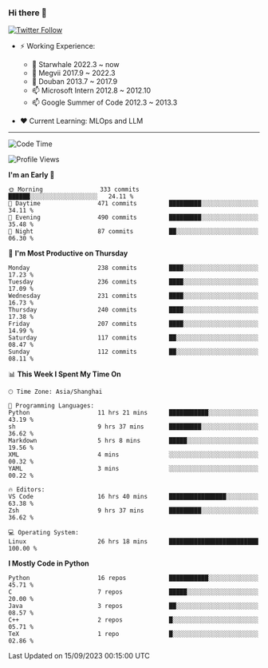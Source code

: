 ### Hi there 👋

[![Twitter Follow](https://img.shields.io/twitter/follow/tianweidut?style=social)](https://twitter.com/tianweidut)

- ⚡ Working Experience:
  - 🔭 Starwhale 2022.3 ~ now
  - 🌱 Megvii 2017.9 ~ 2022.3
  - 🌱 Douban 2013.7 ~ 2017.9
  - 📫 Microsoft Intern 2012.8 ~ 2012.10
  - 📫 Google Summer of Code 2012.3 ~ 2013.3

- ❤️ Current Learning: MLOps and LLM

---
<!--START_SECTION:waka-->
![Code Time](http://img.shields.io/badge/Code%20Time-4%2C492%20hrs%2023%20mins-blue)

![Profile Views](http://img.shields.io/badge/Profile%20Views-0-blue)

**I'm an Early 🐤** 

```text
🌞 Morning                333 commits         ██████░░░░░░░░░░░░░░░░░░░   24.11 % 
🌆 Daytime                471 commits         █████████░░░░░░░░░░░░░░░░   34.11 % 
🌃 Evening                490 commits         █████████░░░░░░░░░░░░░░░░   35.48 % 
🌙 Night                  87 commits          ██░░░░░░░░░░░░░░░░░░░░░░░   06.30 % 
```
📅 **I'm Most Productive on Thursday** 

```text
Monday                   238 commits         ████░░░░░░░░░░░░░░░░░░░░░   17.23 % 
Tuesday                  236 commits         ████░░░░░░░░░░░░░░░░░░░░░   17.09 % 
Wednesday                231 commits         ████░░░░░░░░░░░░░░░░░░░░░   16.73 % 
Thursday                 240 commits         ████░░░░░░░░░░░░░░░░░░░░░   17.38 % 
Friday                   207 commits         ████░░░░░░░░░░░░░░░░░░░░░   14.99 % 
Saturday                 117 commits         ██░░░░░░░░░░░░░░░░░░░░░░░   08.47 % 
Sunday                   112 commits         ██░░░░░░░░░░░░░░░░░░░░░░░   08.11 % 
```


📊 **This Week I Spent My Time On** 

```text
🕑︎ Time Zone: Asia/Shanghai

💬 Programming Languages: 
Python                   11 hrs 21 mins      ███████████░░░░░░░░░░░░░░   43.19 % 
sh                       9 hrs 37 mins       █████████░░░░░░░░░░░░░░░░   36.62 % 
Markdown                 5 hrs 8 mins        █████░░░░░░░░░░░░░░░░░░░░   19.56 % 
XML                      4 mins              ░░░░░░░░░░░░░░░░░░░░░░░░░   00.32 % 
YAML                     3 mins              ░░░░░░░░░░░░░░░░░░░░░░░░░   00.22 % 

🔥 Editors: 
VS Code                  16 hrs 40 mins      ████████████████░░░░░░░░░   63.38 % 
Zsh                      9 hrs 37 mins       █████████░░░░░░░░░░░░░░░░   36.62 % 

💻 Operating System: 
Linux                    26 hrs 18 mins      █████████████████████████   100.00 % 
```

**I Mostly Code in Python** 

```text
Python                   16 repos            ███████████░░░░░░░░░░░░░░   45.71 % 
C                        7 repos             █████░░░░░░░░░░░░░░░░░░░░   20.00 % 
Java                     3 repos             ██░░░░░░░░░░░░░░░░░░░░░░░   08.57 % 
C++                      2 repos             █░░░░░░░░░░░░░░░░░░░░░░░░   05.71 % 
TeX                      1 repo              █░░░░░░░░░░░░░░░░░░░░░░░░   02.86 % 
```




 Last Updated on 15/09/2023 00:15:00 UTC
<!--END_SECTION:waka-->
